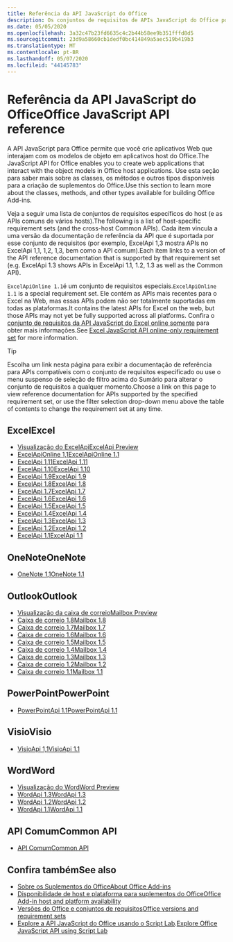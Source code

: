 ```yaml
---
title: Referência da API JavaScript do Office
description: Os conjuntos de requisitos de APIs JavaScript do Office por host.
ms.date: 05/05/2020
ms.openlocfilehash: 3a32c47b23fd6635c4c2b44b58ee9b351fffd8d5
ms.sourcegitcommit: 23d9a58660cb1dedf0bc414849a5aec519b419b3
ms.translationtype: MT
ms.contentlocale: pt-BR
ms.lasthandoff: 05/07/2020
ms.locfileid: "44145783"
---
```

# <a name="office-javascript-api-reference"></a><span data-ttu-id="acf0e-103">Referência da API JavaScript do Office</span><span class="sxs-lookup"><span data-stu-id="acf0e-103">Office JavaScript API reference</span></span>

<span data-ttu-id="acf0e-104">A API JavaScript para Office permite que você crie aplicativos Web que interajam com os modelos de objeto em aplicativos host do Office.</span><span class="sxs-lookup"><span data-stu-id="acf0e-104">The JavaScript API for Office enables you to create web applications that interact with the object models in Office host applications.</span></span> <span data-ttu-id="acf0e-105">Use esta seção para saber mais sobre as classes, os métodos e outros tipos disponíveis para a criação de suplementos do Office.</span><span class="sxs-lookup"><span data-stu-id="acf0e-105">Use this section to learn more about the classes, methods, and other types available for building Office Add-ins.</span></span>

<span data-ttu-id="acf0e-106">Veja a seguir uma lista de conjuntos de requisitos específicos do host (e as APIs comuns de vários hosts).</span><span class="sxs-lookup"><span data-stu-id="acf0e-106">The following is a list of host-specific requirement sets (and the cross-host Common APIs).</span></span> <span data-ttu-id="acf0e-107">Cada item vincula a uma versão da documentação de referência da API que é suportada por esse conjunto de requisitos (por exemplo, ExcelApi 1,3 mostra APIs no ExcelApi 1,1, 1,2, 1,3, bem como a API comum).</span><span class="sxs-lookup"><span data-stu-id="acf0e-107">Each item links to a version of the API reference documentation that is supported by that requirement set (e.g. ExcelApi 1.3 shows APIs in ExcelApi 1.1, 1.2, 1.3 as well as the Common API).</span></span>

<span data-ttu-id="acf0e-108">`ExcelApiOnline 1.1`é um conjunto de requisitos especiais.</span><span class="sxs-lookup"><span data-stu-id="acf0e-108">`ExcelApiOnline 1.1` is a special requirement set.</span></span> <span data-ttu-id="acf0e-109">Ele contém as APIs mais recentes para o Excel na Web, mas essas APIs podem não ser totalmente suportadas em todas as plataformas.</span><span class="sxs-lookup"><span data-stu-id="acf0e-109">It contains the latest APIs for Excel on the web, but those APIs may not yet be fully supported across all platforms.</span></span> <span data-ttu-id="acf0e-110">Confira o [conjunto de requisitos da API JavaScript do Excel online somente](/office/dev/add-ins/reference/requirement-sets/excel-api-online-requirement-set) para obter mais informações.</span><span class="sxs-lookup"><span data-stu-id="acf0e-110">See [Excel JavaScript API online-only requirement set](/office/dev/add-ins/reference/requirement-sets/excel-api-online-requirement-set) for more information.</span></span>

> [!TIP]
> <span data-ttu-id="acf0e-111">Escolha um link nesta página para exibir a documentação de referência para APIs compatíveis com o conjunto de requisitos especificado ou use o menu suspenso de seleção de filtro acima do Sumário para alterar o conjunto de requisitos a qualquer momento.</span><span class="sxs-lookup"><span data-stu-id="acf0e-111">Choose a link on this page to view reference documentation for APIs supported by the specified requirement set, or use the filter selection drop-down menu above the table of contents to change the requirement set at any time.</span></span>

## <a name="excel"></a><span data-ttu-id="acf0e-112">Excel</span><span class="sxs-lookup"><span data-stu-id="acf0e-112">Excel</span></span>

- [<span data-ttu-id="acf0e-113">Visualização do ExcelApi</span><span class="sxs-lookup"><span data-stu-id="acf0e-113">ExcelApi Preview</span></span>](/javascript/api/excel?view=excel-js-preview)
- [<span data-ttu-id="acf0e-114">ExcelApiOnline 1,1</span><span class="sxs-lookup"><span data-stu-id="acf0e-114">ExcelApiOnline 1.1</span></span>](/javascript/api/excel?view=excel-js-online)
- [<span data-ttu-id="acf0e-115">ExcelApi 1,11</span><span class="sxs-lookup"><span data-stu-id="acf0e-115">ExcelApi 1.11</span></span>](/javascript/api/excel?view=excel-js-1.11)
- [<span data-ttu-id="acf0e-116">ExcelApi 1.10</span><span class="sxs-lookup"><span data-stu-id="acf0e-116">ExcelApi 1.10</span></span>](/javascript/api/excel?view=excel-js-1.10)
- [<span data-ttu-id="acf0e-117">ExcelApi 1.9</span><span class="sxs-lookup"><span data-stu-id="acf0e-117">ExcelApi 1.9</span></span>](/javascript/api/excel?view=excel-js-1.9)
- [<span data-ttu-id="acf0e-118">ExcelApi 1.8</span><span class="sxs-lookup"><span data-stu-id="acf0e-118">ExcelApi 1.8</span></span>](/javascript/api/excel?view=excel-js-1.8)
- [<span data-ttu-id="acf0e-119">ExcelApi 1.7</span><span class="sxs-lookup"><span data-stu-id="acf0e-119">ExcelApi 1.7</span></span>](/javascript/api/excel?view=excel-js-1.7)
- [<span data-ttu-id="acf0e-120">ExcelApi 1.6</span><span class="sxs-lookup"><span data-stu-id="acf0e-120">ExcelApi 1.6</span></span>](/javascript/api/excel?view=excel-js-1.6)
- [<span data-ttu-id="acf0e-121">ExcelApi 1.5</span><span class="sxs-lookup"><span data-stu-id="acf0e-121">ExcelApi 1.5</span></span>](/javascript/api/excel?view=excel-js-1.5)
- [<span data-ttu-id="acf0e-122">ExcelApi 1.4</span><span class="sxs-lookup"><span data-stu-id="acf0e-122">ExcelApi 1.4</span></span>](/javascript/api/excel?view=excel-js-1.4)
- [<span data-ttu-id="acf0e-123">ExcelApi 1.3</span><span class="sxs-lookup"><span data-stu-id="acf0e-123">ExcelApi 1.3</span></span>](/javascript/api/excel?view=excel-js-1.3)
- [<span data-ttu-id="acf0e-124">ExcelApi 1.2</span><span class="sxs-lookup"><span data-stu-id="acf0e-124">ExcelApi 1.2</span></span>](/javascript/api/excel?view=excel-js-1.2)
- [<span data-ttu-id="acf0e-125">ExcelApi 1.1</span><span class="sxs-lookup"><span data-stu-id="acf0e-125">ExcelApi 1.1</span></span>](/javascript/api/excel?view=excel-js-1.1)

## <a name="onenote"></a><span data-ttu-id="acf0e-126">OneNote</span><span class="sxs-lookup"><span data-stu-id="acf0e-126">OneNote</span></span>

- [<span data-ttu-id="acf0e-127">OneNote 1,1</span><span class="sxs-lookup"><span data-stu-id="acf0e-127">OneNote 1.1</span></span>](/javascript/api/onenote?view=onenote-js-1.1)

## <a name="outlook"></a><span data-ttu-id="acf0e-128">Outlook</span><span class="sxs-lookup"><span data-stu-id="acf0e-128">Outlook</span></span>

- [<span data-ttu-id="acf0e-129">Visualização da caixa de correio</span><span class="sxs-lookup"><span data-stu-id="acf0e-129">Mailbox Preview</span></span>](/javascript/api/outlook?view=outlook-js-preview)
- [<span data-ttu-id="acf0e-130">Caixa de correio 1.8</span><span class="sxs-lookup"><span data-stu-id="acf0e-130">Mailbox 1.8</span></span>](/javascript/api/outlook?view=outlook-js-1.8)
- [<span data-ttu-id="acf0e-131">Caixa de correio 1.7</span><span class="sxs-lookup"><span data-stu-id="acf0e-131">Mailbox 1.7</span></span>](/javascript/api/outlook?view=outlook-js-1.7)
- [<span data-ttu-id="acf0e-132">Caixa de correio 1.6</span><span class="sxs-lookup"><span data-stu-id="acf0e-132">Mailbox 1.6</span></span>](/javascript/api/outlook?view=outlook-js-1.6)
- [<span data-ttu-id="acf0e-133"> Caixa de correio 1.5</span><span class="sxs-lookup"><span data-stu-id="acf0e-133">Mailbox 1.5</span></span>](/javascript/api/outlook?view=outlook-js-1.5)
- [<span data-ttu-id="acf0e-134"> Caixa de correio 1.4</span><span class="sxs-lookup"><span data-stu-id="acf0e-134">Mailbox 1.4</span></span>](/javascript/api/outlook?view=outlook-js-1.4)
- [<span data-ttu-id="acf0e-135"> Caixa de correio 1.3</span><span class="sxs-lookup"><span data-stu-id="acf0e-135">Mailbox 1.3</span></span>](/javascript/api/outlook?view=outlook-js-1.3)
- [<span data-ttu-id="acf0e-136">Caixa de correio 1.2</span><span class="sxs-lookup"><span data-stu-id="acf0e-136">Mailbox 1.2</span></span>](/javascript/api/outlook?view=outlook-js-1.2)
- [<span data-ttu-id="acf0e-137"> Caixa de correio 1.1</span><span class="sxs-lookup"><span data-stu-id="acf0e-137">Mailbox 1.1</span></span>](/javascript/api/outlook?view=outlook-js-1.1)

## <a name="powerpoint"></a><span data-ttu-id="acf0e-138">PowerPoint</span><span class="sxs-lookup"><span data-stu-id="acf0e-138">PowerPoint</span></span>

- [<span data-ttu-id="acf0e-139">PowerPointApi 1.1</span><span class="sxs-lookup"><span data-stu-id="acf0e-139">PowerPointApi 1.1</span></span>](/javascript/api/powerpoint?view=powerpoint-js-1.1)

## <a name="visio"></a><span data-ttu-id="acf0e-140">Visio</span><span class="sxs-lookup"><span data-stu-id="acf0e-140">Visio</span></span>

- [<span data-ttu-id="acf0e-141">VisioApi 1,1</span><span class="sxs-lookup"><span data-stu-id="acf0e-141">VisioApi 1.1</span></span>](/javascript/api/visio?view=visio-js-1.1)

## <a name="word"></a><span data-ttu-id="acf0e-142">Word</span><span class="sxs-lookup"><span data-stu-id="acf0e-142">Word</span></span>

- [<span data-ttu-id="acf0e-143">Visualização do Word</span><span class="sxs-lookup"><span data-stu-id="acf0e-143">Word Preview</span></span>](/javascript/api/word?view=word-js-preview)
- [<span data-ttu-id="acf0e-144">WordApi 1.3</span><span class="sxs-lookup"><span data-stu-id="acf0e-144">WordApi 1.3</span></span>](/javascript/api/word?view=word-js-1.3)
- [<span data-ttu-id="acf0e-145">WordApi 1.2</span><span class="sxs-lookup"><span data-stu-id="acf0e-145">WordApi 1.2</span></span>](/javascript/api/word?view=word-js-1.2)
- [<span data-ttu-id="acf0e-146">WordApi 1.1</span><span class="sxs-lookup"><span data-stu-id="acf0e-146">WordApi 1.1</span></span>](/javascript/api/word?view=word-js-1.1)

## <a name="common-api"></a><span data-ttu-id="acf0e-147">API Comum</span><span class="sxs-lookup"><span data-stu-id="acf0e-147">Common API</span></span>

- [<span data-ttu-id="acf0e-148">API Comum</span><span class="sxs-lookup"><span data-stu-id="acf0e-148">Common API</span></span>](/javascript/api/office?view=common-js)

## <a name="see-also"></a><span data-ttu-id="acf0e-149">Confira também</span><span class="sxs-lookup"><span data-stu-id="acf0e-149">See also</span></span>

- [<span data-ttu-id="acf0e-150">Sobre os Suplementos do Office</span><span class="sxs-lookup"><span data-stu-id="acf0e-150">About Office Add-ins</span></span>](/office/dev/add-ins/overview)
- [<span data-ttu-id="acf0e-151">Disponibilidade de host e plataforma para suplementos do Office</span><span class="sxs-lookup"><span data-stu-id="acf0e-151">Office Add-in host and platform availability</span></span>](/office/dev/add-ins/overview/office-add-in-availability)
- [<span data-ttu-id="acf0e-152">Versões do Office e conjuntos de requisitos</span><span class="sxs-lookup"><span data-stu-id="acf0e-152">Office versions and requirement sets</span></span>](/office/dev/add-ins/develop/office-versions-and-requirement-sets)
- <span data-ttu-id="acf0e-153">[Explore a API JavaScript do Office usando o Script Lab](/office/dev/add-ins/overview/explore-with-script-lab).</span><span class="sxs-lookup"><span data-stu-id="acf0e-153">[Explore Office JavaScript API using Script Lab](/office/dev/add-ins/overview/explore-with-script-lab)</span></span>
